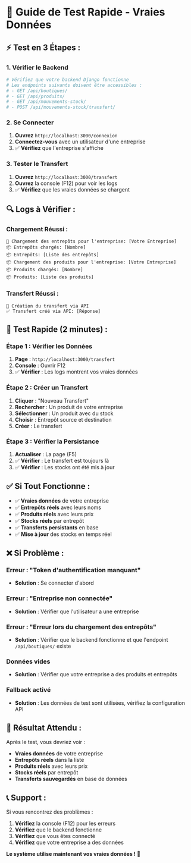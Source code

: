 # 🚀 Guide de Test Rapide - Vraies Données

## ⚡ **Test en 3 Étapes :**

### **1. Vérifier le Backend**
```bash
# Vérifiez que votre backend Django fonctionne
# Les endpoints suivants doivent être accessibles :
# - GET /api/boutiques/
# - GET /api/produits/
# - GET /api/mouvements-stock/
# - POST /api/mouvements-stock/transfert/
```

### **2. Se Connecter**
1. **Ouvrez** `http://localhost:3000/connexion`
2. **Connectez-vous** avec un utilisateur d'une entreprise
3. ✅ **Vérifiez** que l'entreprise s'affiche

### **3. Tester le Transfert**
1. **Ouvrez** `http://localhost:3000/transfert`
2. **Ouvrez** la console (F12) pour voir les logs
3. ✅ **Vérifiez** que les vraies données se chargent

## 🔍 **Logs à Vérifier :**

### **Chargement Réussi :**
```
🏢 Chargement des entrepôts pour l'entreprise: [Votre Entreprise]
📦 Entrepôts chargés: [Nombre]
📦 Entrepôts: [Liste des entrepôts]
📦 Chargement des produits pour l'entreprise: [Votre Entreprise]
📦 Produits chargés: [Nombre]
📦 Produits: [Liste des produits]
```

### **Transfert Réussi :**
```
🚀 Création du transfert via API
✅ Transfert créé via API: [Réponse]
```

## 🧪 **Test Rapide (2 minutes) :**

### **Étape 1 : Vérifier les Données**
1. **Page** : `http://localhost:3000/transfert`
2. **Console** : Ouvrir F12
3. ✅ **Vérifier** : Les logs montrent vos vraies données

### **Étape 2 : Créer un Transfert**
1. **Cliquer** : "Nouveau Transfert"
2. **Rechercher** : Un produit de votre entreprise
3. **Sélectionner** : Un produit avec du stock
4. **Choisir** : Entrepôt source et destination
5. **Créer** : Le transfert

### **Étape 3 : Vérifier la Persistance**
1. **Actualiser** : La page (F5)
2. ✅ **Vérifier** : Le transfert est toujours là
3. ✅ **Vérifier** : Les stocks ont été mis à jour

## ✅ **Si Tout Fonctionne :**

- ✅ **Vraies données** de votre entreprise
- ✅ **Entrepôts réels** avec leurs noms
- ✅ **Produits réels** avec leurs prix
- ✅ **Stocks réels** par entrepôt
- ✅ **Transferts persistants** en base
- ✅ **Mise à jour** des stocks en temps réel

## ❌ **Si Problème :**

### **Erreur : "Token d'authentification manquant"**
- **Solution** : Se connecter d'abord

### **Erreur : "Entreprise non connectée"**
- **Solution** : Vérifier que l'utilisateur a une entreprise

### **Erreur : "Erreur lors du chargement des entrepôts"**
- **Solution** : Vérifier que le backend fonctionne et que l'endpoint `/api/boutiques/` existe

### **Données vides**
- **Solution** : Vérifier que votre entreprise a des produits et entrepôts

### **Fallback activé**
- **Solution** : Les données de test sont utilisées, vérifiez la configuration API

## 🎯 **Résultat Attendu :**

Après le test, vous devriez voir :
- **Vraies données** de votre entreprise
- **Entrepôts réels** dans la liste
- **Produits réels** avec leurs prix
- **Stocks réels** par entrepôt
- **Transferts sauvegardés** en base de données

## 📞 **Support :**

Si vous rencontrez des problèmes :
1. **Vérifiez** la console (F12) pour les erreurs
2. **Vérifiez** que le backend fonctionne
3. **Vérifiez** que vous êtes connecté
4. **Vérifiez** que votre entreprise a des données

**Le système utilise maintenant vos vraies données !** 🚀



















